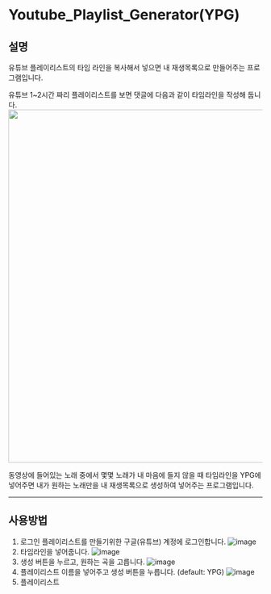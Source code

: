 # Youtube_Playlist_Generator(YPG)

## 설명
 유튜브 플레이리스트의 타임 라인을 복사해서 넣으면 내 재생목록으로 만들어주는 프로그램입니다.
 
 유튜브 1~2시간 짜리 플레이리스트를 보면 댓글에 다음과 같이 타임라인을 작성해 둡니다.
 <img src="https://user-images.githubusercontent.com/49175629/188311318-bd1ef233-7541-4996-94bb-3e072d4e1f7e.png" width="700px"/>
 
 
동영상에 들어있는 노래 중에서 몇몇 노래가 내 마음에 들지 않을 때 타임라인을 YPG에 넣어주면 
내가 원하는 노래만을 내 재생목록으로 생성하여 넣어주는 프로그램입니다.

---
## 사용방법
1. 로그인
플레이리스트를 만들기위한 구글(유튜브) 계정에 로그인합니다.
![image](https://user-images.githubusercontent.com/49175629/194236604-2888375b-7364-4f7c-bcc8-d568b53ee7fb.png)
2. 타임라인을 넣어줍니다.
![image](https://user-images.githubusercontent.com/49175629/194236793-684dffc9-60f6-434c-8e69-a1752c4791a0.png)
3. 생성 버튼을 누르고, 원하는 곡을 고릅니다.
![image](https://user-images.githubusercontent.com/49175629/194236937-77abdc72-5e42-46de-a1d9-e81d11dbfe23.png)
4. 플레이리스트 이름을 넣어주고 생성 버튼을 누릅니다. (default: YPG)
![image](https://user-images.githubusercontent.com/49175629/194237303-1511d04b-d464-495c-928c-bfd9ef9fdef9.png)
5. 플레이리스트 

